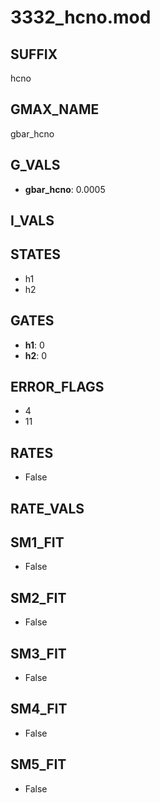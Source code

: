 # 3332_hcno.mod

## SUFFIX

hcno

## GMAX_NAME

gbar_hcno

## G_VALS

- **gbar_hcno**: 0.0005

## I_VALS


## STATES

- h1
- h2

## GATES

- **h1**: 0
- **h2**: 0

## ERROR_FLAGS

- 4
- 11

## RATES

- False

## RATE_VALS


## SM1_FIT

- False

## SM2_FIT

- False

## SM3_FIT

- False

## SM4_FIT

- False

## SM5_FIT

- False


